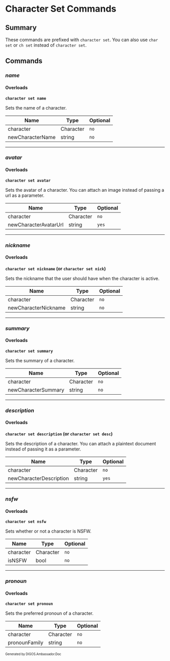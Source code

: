 ﻿Character Set Commands
======================
## Summary
These commands are prefixed with `character set`. You can also use `char set` or `ch set` instead of `character set`.

## Commands
### *name*
#### Overloads
**`character set name`**

Sets the name of a character.

| Name | Type | Optional |
| --- | --- | --- |
| character | Character | `no` |
| newCharacterName | string | `no` |

---

### *avatar*
#### Overloads
**`character set avatar`**

Sets the avatar of a character. You can attach an image instead of passing a url as a parameter.

| Name | Type | Optional |
| --- | --- | --- |
| character | Character | `no` |
| newCharacterAvatarUrl | string | `yes` |

---

### *nickname*
#### Overloads
**`character set nickname` (or `character set nick`)**

Sets the nickname that the user should have when the character is active.

| Name | Type | Optional |
| --- | --- | --- |
| character | Character | `no` |
| newCharacterNickname | string | `no` |

---

### *summary*
#### Overloads
**`character set summary`**

Sets the summary of a character.

| Name | Type | Optional |
| --- | --- | --- |
| character | Character | `no` |
| newCharacterSummary | string | `no` |

---

### *description*
#### Overloads
**`character set description` (or `character set desc`)**

Sets the description of a character. You can attach a plaintext document instead of passing it as a parameter.

| Name | Type | Optional |
| --- | --- | --- |
| character | Character | `no` |
| newCharacterDescription | string | `yes` |

---

### *nsfw*
#### Overloads
**`character set nsfw`**

Sets whether or not a character is NSFW.

| Name | Type | Optional |
| --- | --- | --- |
| character | Character | `no` |
| isNSFW | bool | `no` |

---

### *pronoun*
#### Overloads
**`character set pronoun`**

Sets the preferred pronoun of a character.

| Name | Type | Optional |
| --- | --- | --- |
| character | Character | `no` |
| pronounFamily | string | `no` |

<sub><sup>Generated by DIGOS.Ambassador.Doc</sup></sub>